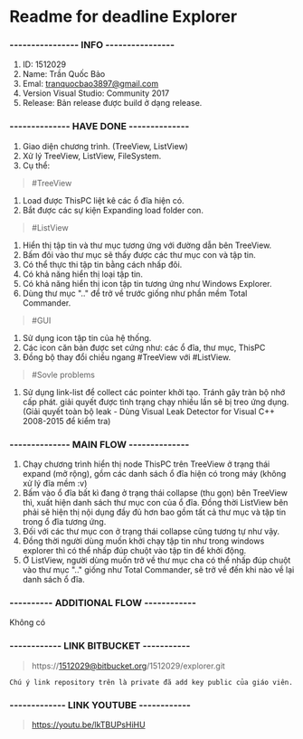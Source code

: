 # Readme for deadline Explorer
### ---------------- INFO ----------------
1. ID: 1512029
2. Name: Trần Quốc Bảo
3. Emal: tranquocbao3897@gmail.com
4. Version Visual Studio: Community 2017 
5. Release: Bản release được build ở dạng release.
### -------------- HAVE DONE --------------
1. Giao diện chương trình. (TreeView, ListView)
2. Xử lý TreeView, ListView, FileSystem.
3. Cụ thể:

> #TreeView
1. Load được ThisPC liệt kê các ổ đĩa hiện có.
2. Bắt được các sự kiện Expanding load folder con.

> #ListView
1. Hiển thị tập tin và thư mục tương ứng với đường dẫn bên TreeView.
2. Bấm đôi vào thư mục sẽ thấy được các thư mục con và tập tin.
3. Có thể thực thi tập tin bằng cách nhấp đôi.
4. Có khả năng hiển thị loại tập tin.
5. Có khả năng hiển thị icon tập tin tương ứng như Windows Explorer.
6. Dùng thư mục ".." để trở về trước giống như phần mềm Total Commander.

> #GUI
1. Sử dụng icon tập tin của hệ thống.
2. Các icon căn bản được set cứng như: các ổ đĩa, thư mục, ThisPC
3. Đồng bộ thay đổi chiều ngang #TreeView với #ListView.

> #Sovle problems
1. Sử dụng link-list để collect các pointer khởi tạo. Tránh gây tràn bộ nhớ cấp phát.
giải quyết được tình trạng chạy nhiều lần sẽ bị treo ứng dụng.
(Giải quyết toàn bộ leak - Dùng Visual Leak Detector for Visual C++ 2008-2015 để kiểm tra)

### -------------- MAIN FLOW --------------
1. Chạy chương trình hiển thị node ThisPC trên TreeView ở trạng thái expand (mở rộng),
gồm các danh sách ổ đĩa hiện có trong máy (không xử lý đĩa mềm :v)
2. Bấm vào ổ đĩa bất kì đang ở trạng thái collapse (thu gọn) bên TreeView thì,
xuất hiện danh sách thư mục con của ổ đĩa. Đồng thời ListView bên phải sẽ hiện thị nội dụng
đầy đủ hơn bao gồm tất cả thư mục và tập tin trong ổ đĩa tương ứng.
3. Đối với các thư mục con ở trạng thái collapse cũng tương tự như vậy.
4. Đồng thời người dùng muốn khởi chạy tập tin như trong windows explorer thì có thể
nhấp đúp chuột vào tập tin để khởi động.
5. Ở ListView, người dùng muốn trở về thư mục cha có thể nhấp đúp chuột vào thư mục ".." giống như Total Commander,
sẽ trở về đến khi nào về lại danh sách ổ đĩa.
### ---------- ADDITIONAL FLOW ------------
Không có
### ------------ LINK BITBUCKET -----------
> https://1512029@bitbucket.org/1512029/explorer.git
```
Chú ý link repository trên là private đã add key public của giáo viên.
```
### ------------- LINK YOUTUBE ------------
> https://youtu.be/lkTBUPsHiHU